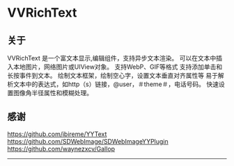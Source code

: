 
# VVRichText 

## 关于 

VVRichText 是一个富文本显示,编辑组件，支持异步文本渲染。
可以在文本中插入本地图片，网络图片或UIView对象。
支持WebP、GIF等格式
支持添加单击和长按事件到文本。
绘制文本框架，绘制空心字，设置文本垂直对齐属性等
易于解析文本中的表达式，如http（s）链接，@user，＃theme＃，电话号码。
快速设置图像角半径属性和模糊处理。

## 感谢

https://github.com/ibireme/YYText
https://github.com/SDWebImage/SDWebImageYYPlugin
https://github.com/waynezxcv/Gallop

*** 
